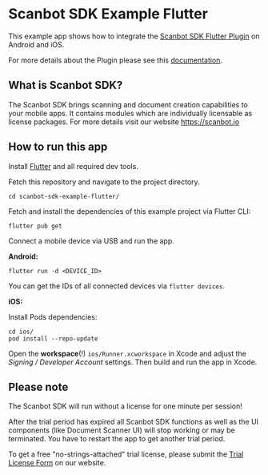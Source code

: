 # Scanbot SDK Example Flutter

This example app shows how to integrate the [Scanbot SDK Flutter Plugin](https://pub.dev/packages/scanbot_sdk) on Android and iOS.

For more details about the Plugin please see this [documentation](https://docs.scanbot.io/document-scanner-sdk/flutter/introduction/).

 
## What is Scanbot SDK?

The Scanbot SDK brings scanning and document creation capabilities to your mobile apps.
It contains modules which are individually licensable as license packages.
For more details visit our website https://scanbot.io


## How to run this app

Install [Flutter](https://flutter.dev) and all required dev tools.

Fetch this repository and navigate to the project directory.

```
cd scanbot-sdk-example-flutter/
```

Fetch and install the dependencies of this example project via Flutter CLI:

```
flutter pub get
``` 

Connect a mobile device via USB and run the app.

**Android:**

```
flutter run -d <DEVICE_ID>
```

You can get the IDs of all connected devices via `flutter devices`.

**iOS:**

Install Pods dependencies:

```
cd ios/
pod install --repo-update
```

Open the **workspace**(!) `ios/Runner.xcworkspace` in Xcode and adjust the *Signing / Developer Account* settings.
Then build and run the app in Xcode.


## Please note

The Scanbot SDK will run without a license for one minute per session!

After the trial period has expired all Scanbot SDK functions as well as the UI components (like Document Scanner UI) will
stop working or may be terminated. You have to restart the app to get another trial period.

To get a free "no-strings-attached" trial license, please submit the [Trial License Form](https://scanbot.io/trial/) on our website.
